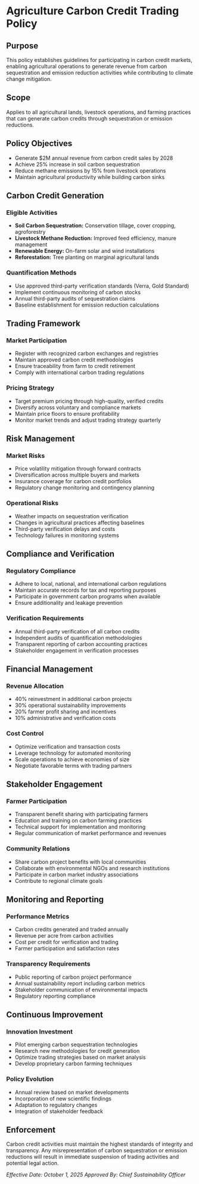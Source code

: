 # Agriculture Carbon Credit Trading Policy

## Purpose
This policy establishes guidelines for participating in carbon credit markets, enabling agricultural operations to generate revenue from carbon sequestration and emission reduction activities while contributing to climate change mitigation.

## Scope
Applies to all agricultural lands, livestock operations, and farming practices that can generate carbon credits through sequestration or emission reductions.

## Policy Objectives
- Generate $2M annual revenue from carbon credit sales by 2028
- Achieve 25% increase in soil carbon sequestration
- Reduce methane emissions by 15% from livestock operations
- Maintain agricultural productivity while building carbon sinks

## Carbon Credit Generation

### Eligible Activities
- **Soil Carbon Sequestration:** Conservation tillage, cover cropping, agroforestry
- **Livestock Methane Reduction:** Improved feed efficiency, manure management
- **Renewable Energy:** On-farm solar and wind installations
- **Reforestation:** Tree planting on marginal agricultural lands

### Quantification Methods
- Use approved third-party verification standards (Verra, Gold Standard)
- Implement continuous monitoring of carbon stocks
- Annual third-party audits of sequestration claims
- Baseline establishment for emission reduction calculations

## Trading Framework

### Market Participation
- Register with recognized carbon exchanges and registries
- Maintain approved carbon credit methodologies
- Ensure traceability from farm to credit retirement
- Comply with international carbon trading regulations

### Pricing Strategy
- Target premium pricing through high-quality, verified credits
- Diversify across voluntary and compliance markets
- Maintain price floors to ensure profitability
- Monitor market trends and adjust trading strategy quarterly

## Risk Management

### Market Risks
- Price volatility mitigation through forward contracts
- Diversification across multiple buyers and markets
- Insurance coverage for carbon credit portfolios
- Regulatory change monitoring and contingency planning

### Operational Risks
- Weather impacts on sequestration verification
- Changes in agricultural practices affecting baselines
- Third-party verification delays and costs
- Technology failures in monitoring systems

## Compliance and Verification

### Regulatory Compliance
- Adhere to local, national, and international carbon regulations
- Maintain accurate records for tax and reporting purposes
- Participate in government carbon programs when available
- Ensure additionality and leakage prevention

### Verification Requirements
- Annual third-party verification of all carbon credits
- Independent audits of quantification methodologies
- Transparent reporting of carbon accounting practices
- Stakeholder engagement in verification processes

## Financial Management

### Revenue Allocation
- 40% reinvestment in additional carbon projects
- 30% operational sustainability improvements
- 20% farmer profit sharing and incentives
- 10% administrative and verification costs

### Cost Control
- Optimize verification and transaction costs
- Leverage technology for automated monitoring
- Scale operations to achieve economies of size
- Negotiate favorable terms with trading partners

## Stakeholder Engagement

### Farmer Participation
- Transparent benefit sharing with participating farmers
- Education and training on carbon farming practices
- Technical support for implementation and monitoring
- Regular communication of market performance and revenues

### Community Relations
- Share carbon project benefits with local communities
- Collaborate with environmental NGOs and research institutions
- Participate in carbon market industry associations
- Contribute to regional climate goals

## Monitoring and Reporting

### Performance Metrics
- Carbon credits generated and traded annually
- Revenue per acre from carbon activities
- Cost per credit for verification and trading
- Farmer participation and satisfaction rates

### Transparency Requirements
- Public reporting of carbon project performance
- Annual sustainability report including carbon metrics
- Stakeholder communication of environmental impacts
- Regulatory reporting compliance

## Continuous Improvement

### Innovation Investment
- Pilot emerging carbon sequestration technologies
- Research new methodologies for credit generation
- Optimize trading strategies based on market analysis
- Develop proprietary carbon farming techniques

### Policy Evolution
- Annual review based on market developments
- Incorporation of new scientific findings
- Adaptation to regulatory changes
- Integration of stakeholder feedback

## Enforcement
Carbon credit activities must maintain the highest standards of integrity and transparency. Any misrepresentation of carbon sequestration or emission reductions will result in immediate suspension of trading activities and potential legal action.

*Effective Date: October 1, 2025*
*Approved By: Chief Sustainability Officer*